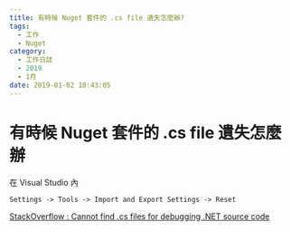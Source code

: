 ```yaml
---
title: 有時候 Nuget 套件的 .cs file 遺失怎麼辦?
tags:
  - 工作
  - Nuget
category:
  - 工作日誌
  - 2019
  - 1月
date: 2019-01-02 18:43:05
---
```

# 有時候 Nuget 套件的 .cs file 遺失怎麼辦 #

在 Visual Studio 內  

```
Settings -> Tools -> Import and Export Settings -> Reset
```

[StackOverflow : Cannot find .cs files for debugging .NET source code](https://stackoverflow.com/a/46990404)